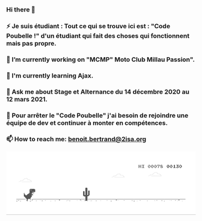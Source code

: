 ### Hi there 👋
### ⚡ Je suis étudiant : Tout ce qui se trouve ici est : "Code Poubelle !" d'un étudiant qui fait des choses qui fonctionnent mais pas propre.
### 🔭 I’m currently working on "MCMP" Moto Club Millau Passion".
### 🌱 I'm currently learning Ajax.
### 💬 Ask me about Stage et Alternance du 14 décembre 2020 au 12 mars 2021.
### 🤔 Pour arrêter le "Code Poubelle" j'ai besoin de rejoindre une équipe de dev et continuer à monter en compétences.
### 📫 How to reach me: benoit.bertrand@2isa.org 
![image](https://github.com/Boutanche/Boutanche/blob/master/dino.gif)
<!--
**Boutanche/Boutanche** is a ✨ _special_ ✨ repository because its `README.md` (this file) appears on your GitHub profile.

Here are some ideas to get you started:

- 🔭 I’m currently working on "La Fabrique du Café" Stage de 5 semaines pendant les "vacances"
- 🌱 I’m currently learning Php/Ajax/Python
- 👯 I’m looking to collaborate on ...
- 🤔 I’m looking for help with ...
- 💬 Ask me about Stage et Alternance
- 📫 How to reach me: benoit@bbinformatique.fr
- 😄 Pronouns: ...
- ⚡ Fun fact: ...
-->
